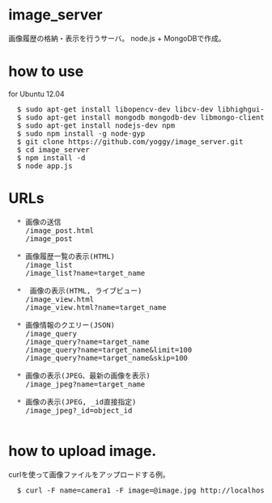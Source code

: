 image_server
============
画像履歴の格納・表示を行うサーバ。
node.js + MongoDBで作成。

how to use
============
for Ubuntu 12.04
<pre>
  $ sudo apt-get install libopencv-dev libcv-dev libhighgui-dev
  $ sudo apt-get install mongodb mongodb-dev libmongo-client-dev
  $ sudo apt-get install nodejs-dev npm
  $ sudo npm install -g node-gyp
  $ git clone https://github.com/yoggy/image_server.git
  $ cd image_server
  $ npm install -d
  $ node app.js
</pre>

URLs
============
<pre>
  * 画像の送信
    /image_post.html
    /image_post
      
  * 画像履歴一覧の表示(HTML)
    /image_list
    /image_list?name=target_name
      
  *  画像の表示(HTML, ライブビュー)
    /image_view.html
    /image_view.html?name=target_name

  * 画像情報のクエリー(JSON)
    /image_query
    /image_query?name=target_name
    /image_query?name=target_name&limit=100
    /image_query?name=target_name&skip=100

  * 画像の表示(JPEG、最新の画像を表示)
    /image_jpeg?name=target_name

  * 画像の表示(JPEG, _id直接指定)
    /image_jpeg?_id=object_id

</pre>

how to upload image.
============
curlを使って画像ファイルをアップロードする例。
<pre>
  $ curl -F name=camera1 -F image=@image.jpg http://localhost:20080/image_post
</pre>

